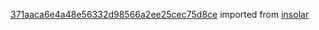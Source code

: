 [371aaca6e4a48e56332d98566a2ee25cec75d8ce](https://github.com/insolar/insolar/commit/371aaca6e4a48e56332d98566a2ee25cec75d8ce) imported from [insolar](https://github.com/insolar/insolar)
